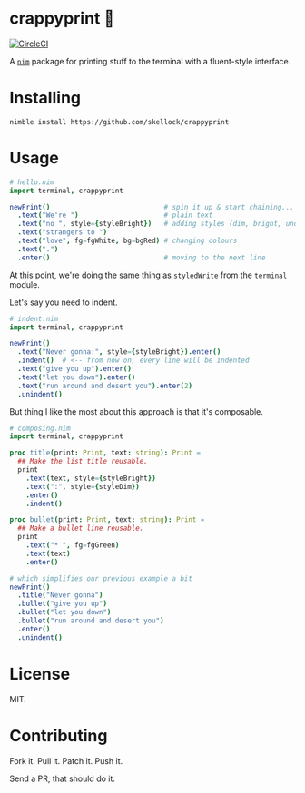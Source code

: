 # crappyprint 💩

[![CircleCI](https://circleci.com/gh/skellock/crappyprint.svg?style=svg)](https://circleci.com/gh/skellock/crappyprint)

A [`nim`](https://nim-lang.org) package for printing stuff to the terminal with a fluent-style interface.

# Installing

`nimble install https://github.com/skellock/crappyprint`

# Usage

```nim
# hello.nim
import terminal, crappyprint

newPrint()                            # spin it up & start chaining...
  .text("We're ")                     # plain text
  .text("no ", style={styleBright})   # adding styles (dim, bright, underline, etc)
  .text("strangers to ")
  .text("love", fg=fgWhite, bg=bgRed) # changing colours
  .text(".")
  .enter()                            # moving to the next line
```

At this point, we're doing the same thing as `styledWrite` from the `terminal` module.

Let's say you need to indent.

```nim
# indent.nim
import terminal, crappyprint

newPrint()
  .text("Never gonna:", style={styleBright}).enter()
  .indent()  # <-- from now on, every line will be indented
  .text("give you up").enter()
  .text("let you down").enter()
  .text("run around and desert you").enter(2)
  .unindent()
```

But thing I like the most about this approach is that it's composable.

```nim
# composing.nim
import terminal, crappyprint

proc title(print: Print, text: string): Print =
  ## Make the list title reusable.
  print
    .text(text, style={styleBright})
    .text(":", style={styleDim})
    .enter()
    .indent()

proc bullet(print: Print, text: string): Print =
  ## Make a bullet line reusable.
  print
    .text("* ", fg=fgGreen)
    .text(text)
    .enter()

# which simplifies our previous example a bit
newPrint()
  .title("Never gonna")
  .bullet("give you up")
  .bullet("let you down")
  .bullet("run around and desert you")
  .enter()
  .unindent()
```


# License

MIT.

# Contributing

Fork it. Pull it. Patch it. Push it.

Send a PR, that should do it.
